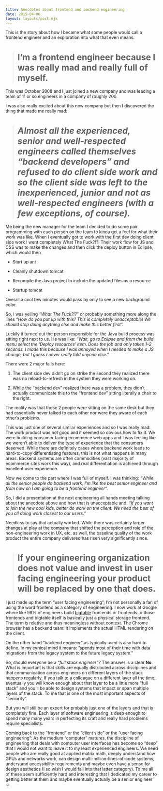 ```yaml
---
title: Anecdotes about frontend and backend engineering
date: 2015-04-06
layout: layouts/post.njk
---
```


This is the story about how I became what some people would call a frontend engineer and an exploration into what that even means.
> # I’m a frontend engineer because I was really mad and really full of myself.

This was October 2008 and I just joined a new company and was leading a team of 11 or so engineers in a company of roughly 200.

I was also really excited about this new company but then I discovered the thing that made me really mad:
> # *Almost all the experienced, senior and well-respected engineers called themselves “backend developers” and refused to do client side work and so the client side was left to the inexperienced, junior and not as well-respected engineers (with a few exceptions, of course).*

Me being the new manager for the team I decided to do some pair programming with each person on the team to kinda get a feel for what their work was like. When I eventually got to work with the first dev doing client side work I went completely What The Fuck?!?! Their work flow for JS and CSS was to make the changes and then click the deploy button in Eclipse, which would then

* Start up ant

* Cleanly shutdown tomcat

* Recompile the Java project to include the updated files as a resource

* Startup tomcat

Overall a cool few minutes would pass by only to see a new background color.

So, I was yelling *“What The Fuck?!?*” or probably something more along the lines *“How do you put up with this? This is completely unacceptable! We should stop doing anything else and make this better first”.*

Luckily it turned out the person responsible for the Java build process was sitting right next to us. He was like: *“Wait, go to Eclipse and from the build menu select the ‘Deploy resources’ item. Does the job and only takes 1–2 seconds. I made this because I was annoyed when I needed to make a JS change, but I guess I never really told anyone else.”*

There were 2 major fails here:

1. The client side dev didn’t go on strike the second they realized there was no reload-to-refresh in the system they were working on.

1. While the “backend dev” realized there was a problem, they didn’t actually communicate this to the “frontend dev” sitting literally a chair to the right.

The reality was that those 2 people were sitting on the same desk but they had essentially never talked to each other nor were they aware of each other’s problems.

This was just one of several similar experiences and so I was really mad: The work product was not good and it seemed so obvious how to fix it. We were building consumer facing ecommerce web apps and I was feeling like we weren’t able to deliver the type of experience that the consumers deserved. While there are definitely cases where backend work leads to hard-to-copy differentiating features, this is not what happens in many areas. Backend systems are often commodities (vast majority of ecommerce sites work this way), and real differentiation is achieved through excellent user experience.

Now we come to the part where I was full of myself. I was thinking: *“While all the senior people do backend work, I’m like the best senior engineer and from now on I am going to be a frontend engineer”.*

So, I did a presentation at the next engineering all hands meeting talking about the anecdote above and how that is unacceptable and: *“If you want to join the new cool kids, better do work on the client. We need the best of you all doing work closest to our users.”*

Needless to say that actually worked. While there was certainly larger changes at play at the company that shifted the perception and role of the non-engineering work in UX, etc. as well, the baseline quality of the work product the entire company delivered has risen very significantly since.
> # If your engineering organization does not value and invest in user facing engineering your product will be replaced by one that does.

I just made up the term “user facing engineering”; I’m not personally a fan of using the word frontend as a category of engineering. I now work at Google where like 98% of engineers build [bigtable](http://en.wikipedia.org/wiki/BigTable) frontends or frontends to those frontends and bigtable itself is basically just a physical storage frontend. The term is relative and thus meaningless without context. The Chrome browser has a backend team: it implements the actual HTML rendering on the client.

On the other hand “backend engineer” as typically used is also hard to define. In my cynical mind it means: ”spends most of their time with data migrations from the legacy system to the future legacy system.”

So, should everyone be a *“full stack engineer”*? The answer is a clear **No**. What is important is that skills are equally distributed across disciplines and that communication across engineers on different layers of the stack happens regularly. If you talk to a colleague on a different layer all the time, eventually you will know enough about that layer to be a little more “full stack” and you’ll be able to design systems that impact or span multiple layers of the stack. To me that is one of the most important aspects of “seniority”.

But you will still be an expert for probably just one of the layers and that is completely fine. Each layer of software engineering is deep enough to spend many many years in perfecting its craft and really hard problems require specialists.

Coming back to the “frontend” or the “client side” or the “user facing engineering”: As the medium “computer” matures, the discipline of engineering that deals with computer user interfaces has become so “deep” that I would not want to leave it to my least experienced engineers. We need people who are really good at applied matrix math, deeply understand how GPUs and networks work, can design multi-million-lines-of-code systems, understand accessibility requirements and maybe even have a sense for design aesthetics (I so wish I would fall into that latter category). To me all of these seem sufficiently hard and interesting that I dedicated my career to getting better at them and maybe eventually actually be a senior engineer ☺
